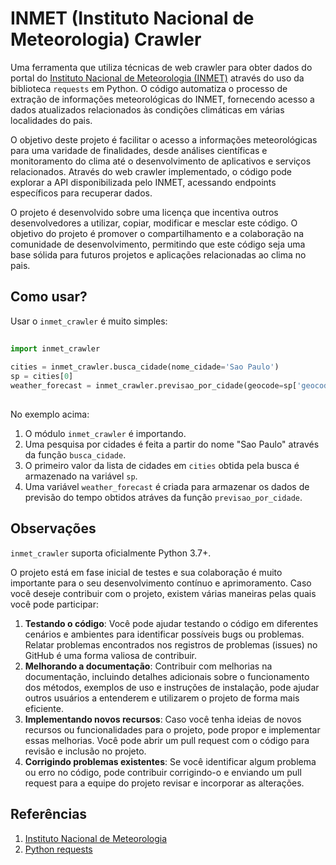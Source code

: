 # INMET (Instituto Nacional de Meteorologia) Crawler
Uma ferramenta que utiliza técnicas de web crawler para obter dados do portal do [Instituto Nacional de Meteorologia (INMET)](https://portal.inmet.gov.br/) através do uso da biblioteca `requests` em Python. O código automatiza o processo de extração de informações meteorológicas do INMET, fornecendo acesso a dados atualizados relacionados às condições climáticas em várias localidades do pais.

O objetivo deste projeto é facilitar o acesso a informações meteorológicas para uma varidade de finalidades, desde análises científicas e monitoramento do clima até o desenvolvimento de aplicativos e serviços relacionados. Através do web crawler implementado, o código pode explorar a API disponibilizada pelo INMET, acessando endpoints específicos para recuperar dados.

O projeto é desenvolvido sobre uma licença que incentiva outros desenvolvedores a utilizar, copiar, modificar e mesclar este código. O objetivo do projeto é promover o compartilhamento e a colaboração na comunidade de desenvolvimento, permitindo que este código seja uma base sólida para futuros projetos e aplicações relacionadas ao clima no pais.

## Como usar?

Usar o `inmet_crawler` é muito simples:

```python
	
import inmet_crawler
    
cities = inmet_crawler.busca_cidade(nome_cidade='Sao Paulo')
sp = cities[0]
weather_forecast = inmet_crawler.previsao_por_cidade(geocode=sp['geocode'])
	
```
No exemplo acima:

 1. O módulo `inmet_crawler` é importando.
 2. Uma pesquisa por cidades é feita a partir do nome "Sao Paulo" através da função `busca_cidade`.
 3. O primeiro valor da lista de cidades em `cities` obtida pela busca é armazenado na variável `sp`.
 4.  Uma variável `weather_forecast` é criada para armazenar os dados de previsão do tempo obtidos atráves da função `previsao_por_cidade`.

## Observações

`inmet_crawler` suporta oficialmente Python 3.7+.

O projeto está em fase inicial de testes e sua colaboração é muito importante para o seu desenvolvimento contínuo e aprimoramento. Caso você deseje contribuir com o projeto, existem várias maneiras pelas quais você pode participar:

1. **Testando o código**: Você pode ajudar testando o código em diferentes cenários e ambientes para identificar possíveis bugs ou problemas. Relatar problemas encontrados nos registros de problemas (issues) no GitHub é uma forma valiosa de contribuir.
2. **Melhorando a documentação**: Contribuir com melhorias na documentação, incluindo detalhes adicionais sobre o funcionamento dos métodos, exemplos de uso e instruções de instalação, pode ajudar outros usuários a entenderem e utilizarem o projeto de forma mais eficiente.
3. **Implementando novos recursos**: Caso você tenha ideias de novos recursos ou funcionalidades para o projeto, pode propor e implementar essas melhorias. Você pode abrir um pull request com o código para revisão e inclusão no projeto.
4. **Corrigindo problemas existentes**: Se você identificar algum problema ou erro no código, pode contribuir corrigindo-o e enviando um pull request para a equipe do projeto revisar e incorporar as alterações.

## Referências

1. [Instituto Nacional de Meteorologia](https://portal.inmet.gov.br/)
2. [Python requests](https://pypi.org/project/requests/)
